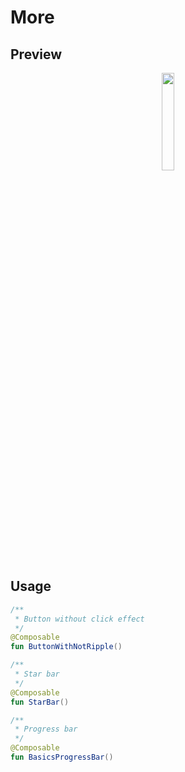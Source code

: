 # More

## Preview

<div align=center><img src="md_resource/star_bar.gif" width=20%></div>

## Usage

```kotlin
/**
 * Button without click effect
 */
@Composable
fun ButtonWithNotRipple()

/**
 * Star bar
 */
@Composable
fun StarBar()

/**
 * Progress bar
 */
@Composable
fun BasicsProgressBar()
```